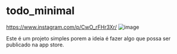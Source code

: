 # todo_minimal
https://www.instagram.com/p/CwO_rFHr3Xr/
![image](https://github.com/gabrielhirano/todo_minimal/assets/69726695/c7af20c4-6ce6-4efe-974a-73480d143c3f)

Este é um projeto simples porem a ideia é fazer algo que possa ser publicado na app store.
